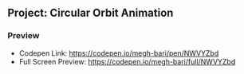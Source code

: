## Project: Circular Orbit Animation


### Preview
- Codepen Link: https://codepen.io/megh-bari/pen/NWVYZbd
- Full Screen Preview:  https://codepen.io/megh-bari/full/NWVYZbd
